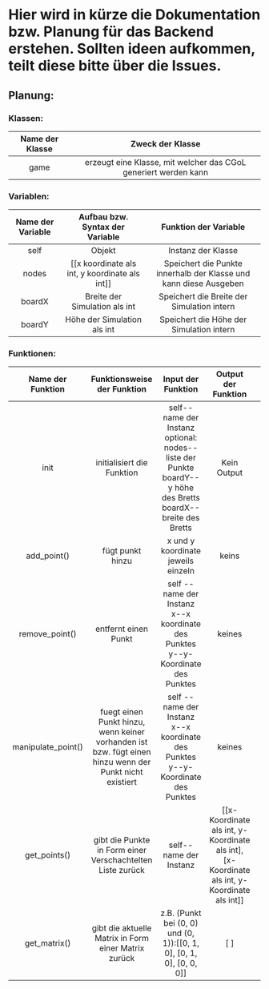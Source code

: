 # Hier wird in kürze die Dokumentation bzw. Planung für das Backend erstehen. Sollten ideen aufkommen, teilt diese bitte über die Issues.
## Planung:
### Klassen:
|Name der Klasse|Zweck der Klasse|
|:-------------:|:--------------:|
|game|erzeugt eine Klasse, mit welcher das CGoL generiert werden kann|
### Variablen:
|Name der Variable|Aufbau bzw. Syntax der Variable|Funktion der Variable|
|:---------------:|:-----------------------------:|:-------------------:|
|self|Objekt|Instanz der Klasse|
|nodes|[[x koordinate als int, y koordinate als int]]|Speichert die Punkte innerhalb der Klasse und kann diese Ausgeben|
|boardX|Breite der Simulation als int|Speichert die Breite der Simulation intern|
|boardY|Höhe der Simulation als int|Speichert die Höhe der Simulation intern|
### Funktionen:
|Name der Funktion|Funktionsweise der Funktion|Input der Funktion|Output der Funktion|implementiert|
|:---------------:|:-------------------------:|:----------------:|:-----------------:|:-----------:|
|init|initialisiert die Funktion |self--name der Instanz<br />optional:<br />nodes--liste der Punkte<br />boardY--y höhe des Bretts<br />boardX--breite des Bretts|Kein Output|[x]|
|add_point()| fügt punkt hinzu| x und y koordinate jeweils einzeln|keins|[x]|
|remove_point()|entfernt einen Punkt| self --name der Instanz<br /> x--x koordinate des Punktes<br />y--y-Koordinate des Punktes|keines|<ul><li>[x] implementiert</li></ul>|
|manipulate_point()|fuegt einen Punkt hinzu, wenn keiner vorhanden ist bzw. fügt einen hinzu wenn der Punkt nicht existiert|self --name der Instanz<br /> x--x koordinate des Punktes<br />y--y-Koordinate des Punktes|keines|[x]|
|get_points()|gibt die Punkte in Form einer Verschachtelten Liste zurück| self--name der Instanz|[[x-Koordinate als int, y-Koordinate als int], [x-Koordinate als int, y-Koordinate als int]]|[x]|
|get_matrix()|gibt die aktuelle Matrix in Form einer Matrix zurück| z.B. (Punkt bei (0, 0) und (0, 1)):[[0, 1, 0], [0, 1, 0], [0, 0, 0]]|[ ]|
